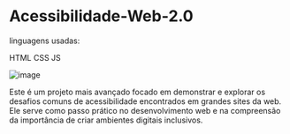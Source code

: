 # Acessibilidade-Web-2.0

linguagens usadas:

HTML
CSS
JS

![image](https://github.com/user-attachments/assets/63ae11c7-968f-4b45-90bf-6757acc95c4b)

Este é um projeto mais avançado focado em demonstrar e explorar os desafios comuns de acessibilidade encontrados em grandes sites da web. Ele serve como passo prático no desenvolvimento web e na compreensão da importância de criar ambientes digitais inclusivos.
